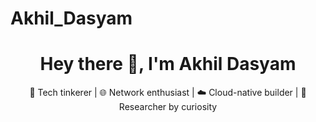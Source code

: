 # Akhil_Dasyam
<h1 align="center">Hey there 👋, I'm Akhil Dasyam</h1>
<p align="center">
  🧠 Tech tinkerer | 🌐 Network enthusiast | ☁️ Cloud-native builder | 🧪 Researcher by curiosity
</p>
